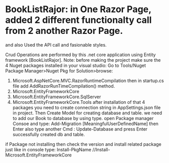 # BookListRajor: in One Razor Page, added 2 different functionalty call from 2 another Razor Page.
and also Used the API call and fasionable styles.

Crud Operations are performed by this .net core application using Entity framework [BookListRajor].
Note: before making the project make sure the 4 Nuget packages installed in your visual studio: Go to Tools/Nuget Package Manager>Nuget Pkg for Solution>browse:
1. Microsoft.AspNetCore.MVC.RazorRuntimeCompilation  then in startup.cs file add AddRazorRunTimeCompilation() method.
2. Microsoft.EntityFrameworkCore
3. Microsoft.EntityFrameworkCore.SqlServer
4. Microsoft.EntityFrameworkCore.Tools
after installation of that 4 packages you need to create connection string in AppSettings.json file in project.
Then Create Model for creating database and table. we need to add our Book to database by using <Dbset> type.
open Package manager Consoe and type: Add-Migration [MeaningfulUserDefinedName] then Enter
also type another Cmd : Update-Database and press Enter
successfully created db and table.


if Package not installing then check the version and install related package
just like in console type: Install-PkgName //Install-Microsoft.EntityFrameworkCore
